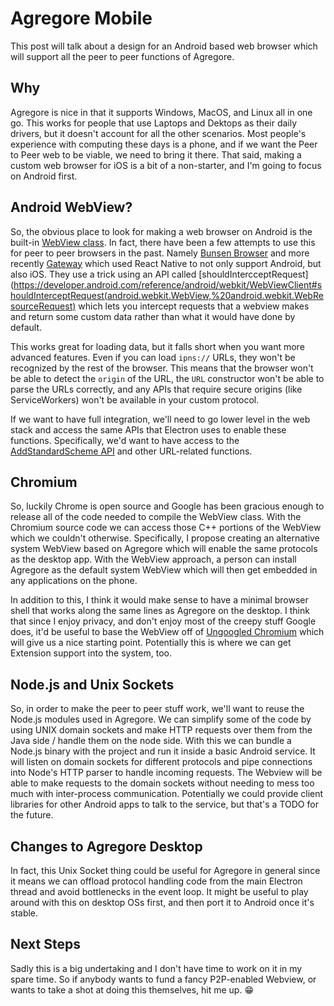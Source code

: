 # Agregore Mobile

This post will talk about a design for an Android based web browser which will support all the peer to peer functions of Agregore.

## Why

Agregore is nice in that it supports Windows, MacOS, and Linux all in one go.
This works for people that use Laptops and Dektops as their daily drivers, but it doesn't account for all the other scenarios.
Most people's experience with computing these days is a phone, and if we want the Peer to Peer web to be viable, we need to bring it there.
That said, making a custom web browser for iOS is a bit of a non-starter, and I'm going to focus on Android first.

## Android WebView?

So, the obvious place to look for making a web browser on Android is the built-in [WebView class](https://developer.android.com/reference/android/webkit/WebView).
In fact, there have been a few attempts to use this for peer to peer browsers in the past.
Namely [Bunsen Browser](https://github.com/bunsenbrowser) and more recently [Gateway](https://gitlab.com/gateway-browser/gateway/) which used React Native to not only support Android, but also iOS.
They use a trick using an API called [shouldIntercceptRequest](https://developer.android.com/reference/android/webkit/WebViewClient#shouldInterceptRequest(android.webkit.WebView,%20android.webkit.WebResourceRequest) which lets you intercept requests that a webview makes and return some custom data rather than what it would have done by default.

This works great for loading data, but it falls short when you want more advanced features.
Even if you can load `ipns://` URLs, they won't be recognized by the rest of the browser.
This means that the browser won't be able to detect the `origin` of the URL, the `URL` constructor won't be able to parse the URLs correctly, and any APIs that require secure origins (like ServiceWorkers) won't be available in your custom protocol.

If we want to have full integration, we'll need to go lower level in the web stack and access the same APIs that Electron uses to enable these functions.
Specifically, we'd want to have access to the [AddStandardScheme API](https://source.chromium.org/chromium/chromium/src/+/master:url/url_util.h;l=63?q=AddStandardScheme&ss=chromium%2Fchromium%2Fsrc:url%2F) and other URL-related functions.

## Chromium

So, luckily Chrome is open source and Google has been gracious enough to release all of the code needed to compile the WebView class.
With the Chromium source code we can access those C++ portions of the WebView which we couldn't otherwise.
Specifically, I propose creating an alternative system WebView based on Agregore which will enable the same protocols as the desktop app.
With the WebView approach, a person can install Agregore as the default system WebView which will then get embedded in any applications on the phone.

In addition to this, I think it would make sense to have a minimal browser shell that works along the same lines as Agregore on the desktop.
I think that since I enjoy privacy, and don't enjoy most of the creepy stuff Google does, it'd be useful to base the WebView off of [Ungoogled Chromium](https://github.com/ungoogled-software/ungoogled-chromium-android/) which will give us a nice starting point.
Potentially this is where we can get Extension support into the system, too.

## Node.js and Unix Sockets

So, in order to make the peer to peer stuff work, we'll want to reuse the Node.js modules used in Agregore.
We can simplify some of the code by using UNIX domain sockets and make HTTP requests over them from the Java side / handle them on the node side.
With this we can bundle a Node.js binary with the project and run it inside a basic Android service.
It will listen on domain sockets for different protocols and pipe connections into Node's HTTP parser to handle incoming requests.
The Webview will be able to make requests to the domain sockets without needing to mess too much with inter-process communication.
Potentially we could provide client libraries for other Android apps to talk to the service, but that's a TODO for the future.

## Changes to Agregore Desktop

In fact, this Unix Socket thing could be useful for Agregore in general since it means we can offload protocol handling code from the main Electron thread and avoid bottlenecks in the event loop.
It might be useful to play around with this on desktop OSs first, and then port it to Android once it's stable.

## Next Steps

Sadly this is a big undertaking and I don't have time to work on it in my spare time.
So if anybody wants to fund a fancy P2P-enabled Webview, or wants to take a shot at doing this themselves, hit me up. 😁
